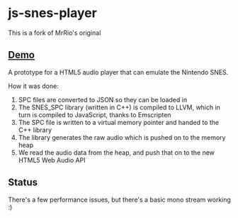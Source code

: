 js-snes-player
==============

This is a fork of MrRio's original


[Demo](http://cosinusoidally.github.com/js-snes-player/)
----

A prototype for a HTML5 audio player that can emulate the Nintendo SNES. 

How it was done:

1. SPC files are converted to JSON so they can be loaded in
2. The SNES_SPC library (written in C++) is compiled to LLVM, which in turn is compiled to JavaScript, thanks to Emscripten
3. The SPC file is written to a virtual memory pointer and handed to the C++ library
4. The library generates the raw audio which is pushed on to the memory heap
5. We read the audio data from the heap, and push that on to the new HTML5 Web Audio API

Status
------

There's a few performance issues, but there's a basic mono stream working :)

